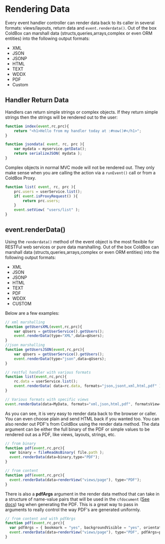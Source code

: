 # Rendering Data
Every event handler controller can render data back to its caller in several formats: views/layouts, return data and <code>event.renderdata()</code>.  Out of the box ColdBox can marshall data (structs,queries,arrays,complex or even ORM entities) into the following output formats:

* XML
* JSON
* JSONP
* HTML
* TEXT
* WDDX
* PDF
* Custom

## Handler Return Data
Handlers can return simple strings or complex objects. If they return simple strings then the strings will be rendered out to the user:

```js
function index(event,rc,prc){
	return "<h1>Hello from my handler today at :#now()#</h1>";
}

function jsondata( event, rc, prc ){
    var mydata = myservice.getData();
    return serializeJSON( mydata );
}
```

Complex objects in normal MVC mode will not be rendered out.  They only make sense when you are calling the action via a <code>runEvent()</code> call or from a ColdBox Proxy.

```js
function list( event, rc, prc ){
	prc.users = userService.list();
	if( event.isProxyRequest() ){
		return prc.users;
	}
	event.setView( "users/list" );
}
```

## event.renderData()

Using the <code>renderdata()</code> method of the event object is the most flexible for RESTFul web services or pure data marshalling.  Out of the box ColdBox can marshall data (structs,queries,arrays,complex or even ORM entities) into the following output formats:

* XML
* JSON
* JSONP
* HTML
* TEXT
* PDF
* WDDX
* CUSTOM

Below are a few examples:

```js
// xml marshalling
function getUsersXML(event,rc,prc){
	var qUsers = getUserService().getUsers();
	event.renderData(type="XML",data=qUsers);
}
//json marshalling
function getUsersJSON(event,rc,prc){
	var qUsers = getUserService().getUsers();
	event.renderData(type="json",data=qUsers);
}

// restful handler with various formats
function list(event,rc,prc){
	rc.data = userService.list();
    event.renderData( data=rc.data, formats="json,jsont,xml,html,pdf" );
}

// Various formats with specific views
event.renderData(data=MyData, formats="xml,json,html,pdf", formatsView="data/MyView");
```

As you can see, it is very easy to render data back to the browser or caller. You can even choose plain and send HTML back if you wanted too. You can also render out PDF's from ColdBox using the render data method. The data argument can be either the full binary of the PDF or simple values to be rendered out as a PDF, like views, layouts, strings, etc.

```js
// from binary
function pdf(event,rc,prc){
  var binary = fileReadAsBinary( file.path );
  event.renderData(data=binary,type="PDF");
}

// from content
function pdf(event,rc,prc){
  event.renderData(data=renderView("views/page"), type="PDF");
}
```

There is also a **pdfArgs** argument in the render data method that can take in a structure of name-value pairs that will be used in the <code>cfdocument</code> ([See docs](http://help.adobe.com/en_US/ColdFusion/9.0/CFMLRef/WSc3ff6d0ea77859461172e0811cbec22c24-7c21.html)) tag when generating the PDF. This is a great way to pass in arguments to really control the way PDF's are generated uniformly.


```js
// from content and with pdfArgs
function pdf(event,rc,prc){
  var pdfArgs = { bookmark = "yes", backgroundVisible = "yes", orientation="landscape" };
  event.renderData(data=renderView("views/page"), type="PDF", pdfArgs=pdfArgs);
}
```











